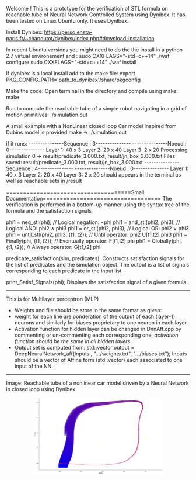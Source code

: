 Welcome ! This is a prototype for the verification of STL formula on reachable tube of Neural Network Controlled System using Dynibex. It has been tested on Linux Ubuntu only.
It uses DynIbex.

Install Dynibex:
https://perso.ensta-paris.fr/~chapoutot/dynibex/index.php#download-installation

In recent Ubuntu versions you might need to do the the install in a python 2.7 virtual environement and :
sudo CXXFLAGS="-std=c++14" ./waf configure
sudo CXXFLAGS="-std=c++14" ./waf install

If dynibex is a local install add to the make file:
export PKG_CONFIG_PATH='path_to_dynibex'/share/pkgconfig 

Make the code:
Open terminal in the directory and compile using make:
make

Run to compute the reachable tube of a simple robot navigating in a grid of motion primitives:
./simulation.out

A small example with a NonLinear closed loop Car model inspired from Dubins model is provided
make -> ./simulation.out

if it runs:
---------------Sequence : 3---------------
---------------Noeud : 0---------------
Layer 1: 40 x 3
Layer 2: 20 x 40
Layer 3: 2 x 20
Processing simulation 0 -> result/predicate_3.000.txt, result/jn_box_3.000.txt
Files saved: result/predicate_3.000.txt, result/jn_box_3.000.txt
---------------Sequence : 4---------------
---------------Noeud : 0---------------
Layer 1: 40 x 3
Layer 2: 20 x 40
Layer 3: 2 x 20
should appears in the terminal as well as reachable sets in /result

=====================================Small Documentation===================================
The verification is performed in a bottom-up manner using the syntax tree of the formula and the satisfaction signals

phi1 = neg_stl(phi);             // Logical negation: ¬phi
phi1 = and_stl(phi2, phi3);      // Logical AND: phi2 ∧ phi3
phi1 = or_stl(phi2, phi3);       // Logical OR: phi2 ∨ phi3
phi1 = until_stl(phi2, phi3, {t1, t2});  // Until operator: phi2 U[t1,t2] phi3
phi1 = Finally(phi, {t1, t2});   // Eventually operator: F[t1,t2] phi
phi1 = Globally(phi, {t1, t2});  // Always operator: G[t1,t2] phi


predicate_satisfaction(sim, predicates); Constructs satisfaction signals for the list of predicates and the simulation object.
The output is a list of signals corresponding to each predicate in the input list.

print_Satisf_Signals(phi); Displays the satisfaction signal of a given formula.
*********************
This is for Multilayer perceptron (MLP)
- Weights and file should be store in the same format as given:
- weight for each line are ponderation of the output of each (layer-1) neurons and similarly for biases proprietary to one neuron in each layer.
- Activation function for hidden layer can be changed in DnnAff.cpp by commenting or un-commenting each corresponding one, *activation function should be the same in all hidden layers*.
- Output set is computed from:
std::vector<Affine2Vector> output = DeepNeuralNetwork_aff(Inputs , ".../weights.txt", ".../biases.txt");
Inputs should be a vector of Affine form (std::vector<Affine2Vector>) each associated to one input of the NN.
****************
Image: Reachable tube of a nonlinear car model driven by a Neural Network in closed loop using Dynibex
<p align="center">
  <img src="NonlinearcarNNCS.png" alt="Nonlinear car NNCS" width="70%">
</p>


